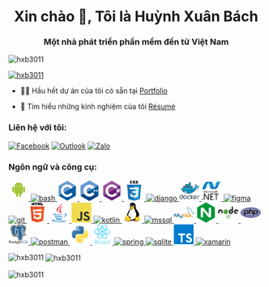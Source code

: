 
<h1 align="center">Xin chào 👋, Tôi là Huỳnh Xuân Bách</h1>
<h3 align="center">Một nhà phát triển phần mềm đến từ Việt Nam</h3>

<p align="left"> <img src="https://komarev.com/ghpvc/?username=hxb3011&label=L%C6%B0%E1%BB%A3t%20xem%20h%E1%BB%93%20s%C6%A1%20:&color=0e75b6&style=flat" alt="hxb3011" /> </p>

<p align="left"> <a href="https://github.com/ryo-ma/github-profile-trophy"><img src="https://github-profile-trophy.vercel.app/?username=hxb3011" alt="hxb3011" /></a> </p>

<!-- <p align="left"> <a href="https://twitter.com/_" target="blank"><img src="https://img.shields.io/twitter/follow/_?logo=twitter&style=for-the-badge" alt="_" /></a> </p> -->

<!-- - 🔭 I’m currently working on [hhhhh](hhhhh) -->

<!-- - 🌱 I’m currently learning **Frameworks, courses etc.** -->

<!-- - 👯 I’m looking to collaborate on [hhhh](hhhh) -->

<!-- - 🤝 I’m looking for help with [hhhh](hhhh) -->

- 👨‍💻 Hầu hết dự án của tôi có sẵn tại [Portfolio](https://hxb3011.github.io)

<!-- - 📝 I regularly write articles on [blog link](blog link) -->

<!-- - 💬 Ask me about **react, vue and gsap** -->

<!-- - 📫 How to reach me [Outlook](mailto:hxb3011@outlook.com) -->

- 📄 Tìm hiểu những kinh nghiệm của tôi [Résumé](https://hxb3011.github.io/résumé.pdf)

<!-- - ⚡ Fun fact **I think I am funny** -->

<h3 align="left">Liên hệ với tôi:</h3>
<p align="left">
<!-- <a href="https://codepen.io/_" target="blank"><img align="center" src="https://raw.githubusercontent.com/rahuldkjain/github-profile-readme-generator/master/src/images/icons/Social/codepen.svg" alt="_" height="30" width="40" /></a> -->
<!-- <a href="https://dev.to/_" target="blank"><img align="center" src="https://raw.githubusercontent.com/rahuldkjain/github-profile-readme-generator/master/src/images/icons/Social/devto.svg" alt="_" height="30" width="40" /></a> -->
<!-- <a href="https://twitter.com/_" target="blank"><img align="center" src="https://raw.githubusercontent.com/rahuldkjain/github-profile-readme-generator/master/src/images/icons/Social/twitter.svg" alt="_" height="30" width="40" /></a> -->
<!-- <a href="https://linkedin.com/in/_" target="blank"><img align="center" src="https://raw.githubusercontent.com/rahuldkjain/github-profile-readme-generator/master/src/images/icons/Social/linked-in-alt.svg" alt="_" height="30" width="40" /></a> -->
<!-- <a href="https://stackoverflow.com/users/_" target="blank"><img align="center" src="https://raw.githubusercontent.com/rahuldkjain/github-profile-readme-generator/master/src/images/icons/Social/stack-overflow.svg" alt="_" height="30" width="40" /></a> -->
<!-- <a href="https://codesandbox.com/_" target="blank"><img align="center" src="https://raw.githubusercontent.com/rahuldkjain/github-profile-readme-generator/master/src/images/icons/Social/codesandbox.svg" alt="_" height="30" width="40" /></a> -->
<!-- <a href="https://kaggle.com/_" target="blank"><img align="center" src="https://raw.githubusercontent.com/rahuldkjain/github-profile-readme-generator/master/src/images/icons/Social/kaggle.svg" alt="_" height="30" width="40" /></a> -->
<a href="https://fb.com/v.hxb3011" target="blank"><img align="center" src="https://raw.githubusercontent.com/rahuldkjain/github-profile-readme-generator/master/src/images/icons/Social/facebook.svg" alt="Facebook" height="30" width="40" /></a>
<!-- <a href="https://instagram.com/_" target="blank"><img align="center" src="https://raw.githubusercontent.com/rahuldkjain/github-profile-readme-generator/master/src/images/icons/Social/instagram.svg" alt="_" height="30" width="40" /></a> -->
<!-- <a href="https://dribbble.com/_" target="blank"><img align="center" src="https://raw.githubusercontent.com/rahuldkjain/github-profile-readme-generator/master/src/images/icons/Social/dribbble.svg" alt="_" height="30" width="40" /></a> -->
<!-- <a href="https://www.behance.net/_" target="blank"><img align="center" src="https://raw.githubusercontent.com/rahuldkjain/github-profile-readme-generator/master/src/images/icons/Social/behance.svg" alt="_" height="30" width="40" /></a> -->
<!-- <a href="https://hashnode.com/_" target="blank"><img align="center" src="https://raw.githubusercontent.com/rahuldkjain/github-profile-readme-generator/master/src/images/icons/Social/hashnode.svg" alt="_" height="30" width="40" /></a> -->
<!-- <a href="https://medium.com/@_" target="blank"><img align="center" src="https://raw.githubusercontent.com/rahuldkjain/github-profile-readme-generator/master/src/images/icons/Social/medium.svg" alt="@_" height="30" width="40" /></a> -->
<!-- <a href="https://www.youtube.com/c/_" target="blank"><img align="center" src="https://raw.githubusercontent.com/rahuldkjain/github-profile-readme-generator/master/src/images/icons/Social/youtube.svg" alt="_" height="30" width="40" /></a> -->
<!-- <a href="https://www.codechef.com/users/_" target="blank"><img align="center" src="https://cdn.jsdelivr.net/npm/simple-icons@3.1.0/icons/codechef.svg" alt="_" height="30" width="40" /></a> -->
<!-- <a href="https://www.hackerrank.com/_" target="blank"><img align="center" src="https://raw.githubusercontent.com/rahuldkjain/github-profile-readme-generator/master/src/images/icons/Social/hackerrank.svg" alt="_" height="30" width="40" /></a> -->
<!-- <a href="https://codeforces.com/profile/_" target="blank"><img align="center" src="https://raw.githubusercontent.com/rahuldkjain/github-profile-readme-generator/master/src/images/icons/Social/codeforces.svg" alt="_" height="30" width="40" /></a> -->
<!-- <a href="https://www.leetcode.com/_" target="blank"><img align="center" src="https://raw.githubusercontent.com/rahuldkjain/github-profile-readme-generator/master/src/images/icons/Social/leet-code.svg" alt="_" height="30" width="40" /></a> -->
<!-- <a href="https://www.hackerearth.com/_" target="blank"><img align="center" src="https://raw.githubusercontent.com/rahuldkjain/github-profile-readme-generator/master/src/images/icons/Social/hackerearth.svg" alt="_" height="30" width="40" /></a> -->
<!-- <a href="https://auth.geeksforgeeks.org/user/<username>/profile" target="blank"><img align="center" src="https://raw.githubusercontent.com/rahuldkjain/github-profile-readme-generator/master/src/images/icons/Social/geeks-for-geeks.svg" alt="<username>/profile" height="30" width="40" /></a> -->
<!-- <a href="https://www.topcoder.com/members/_" target="blank"><img align="center" src="https://raw.githubusercontent.com/rahuldkjain/github-profile-readme-generator/master/src/images/icons/Social/topcoder.svg" alt="_" height="30" width="40" /></a> -->
<!-- <a href="https://discord.gg/_" target="blank"><img align="center" src="https://raw.githubusercontent.com/rahuldkjain/github-profile-readme-generator/master/src/images/icons/Social/discord.svg" alt="_" height="30" width="40" /></a> -->
<!-- <a href="/_" target="blank"><img align="center" src="https://raw.githubusercontent.com/rahuldkjain/github-profile-readme-generator/master/src/images/icons/Social/rss.svg" alt="_" height="30" width="40" /></a> -->
<a href="mailto:hxb3011@outlook.com" target="blank"><img align="center" src="https://outlook.live.com/mail/favicon.ico" alt="Outlook" height="40" width="40" /></a>
<a href="http://zaloapp.com/qr/p/vs21c5g36m4c" target="blank"><img align="center" src="https://stc-zaloid.zdn.vn/zaloid/client/images/favicon.png" alt="Zalo" height="40" width="40" /></a>
</p>

<h3 align="left">Ngôn ngữ và công cụ:</h3>
<p align="left"> <a href="https://developer.android.com" target="_blank" rel="noreferrer"> <img src="https://raw.githubusercontent.com/devicons/devicon/master/icons/android/android-original-wordmark.svg" alt="android" width="40" height="40"/> </a> <a href="https://www.gnu.org/software/bash/" target="_blank" rel="noreferrer"> <img src="https://www.vectorlogo.zone/logos/gnu_bash/gnu_bash-icon.svg" alt="bash" width="40" height="40"/> </a> <a href="https://www.cprogramming.com/" target="_blank" rel="noreferrer"> <img src="https://raw.githubusercontent.com/devicons/devicon/master/icons/c/c-original.svg" alt="c" width="40" height="40"/> </a> <a href="https://www.w3schools.com/cpp/" target="_blank" rel="noreferrer"> <img src="https://raw.githubusercontent.com/devicons/devicon/master/icons/cplusplus/cplusplus-original.svg" alt="cplusplus" width="40" height="40"/> </a> <a href="https://www.w3schools.com/cs/" target="_blank" rel="noreferrer"> <img src="https://raw.githubusercontent.com/devicons/devicon/master/icons/csharp/csharp-original.svg" alt="csharp" width="40" height="40"/> </a> <a href="https://www.w3schools.com/css/" target="_blank" rel="noreferrer"> <img src="https://raw.githubusercontent.com/devicons/devicon/master/icons/css3/css3-original-wordmark.svg" alt="css3" width="40" height="40"/> </a> <a href="https://www.djangoproject.com/" target="_blank" rel="noreferrer"> <img src="https://cdn.worldvectorlogo.com/logos/django.svg" alt="django" width="40" height="40"/> </a> <a href="https://www.docker.com/" target="_blank" rel="noreferrer"> <img src="https://raw.githubusercontent.com/devicons/devicon/master/icons/docker/docker-original-wordmark.svg" alt="docker" width="40" height="40"/> </a> <a href="https://dotnet.microsoft.com/" target="_blank" rel="noreferrer"> <img src="https://raw.githubusercontent.com/devicons/devicon/master/icons/dot-net/dot-net-original-wordmark.svg" alt="dotnet" width="40" height="40"/> </a> <a href="https://www.figma.com/" target="_blank" rel="noreferrer"> <img src="https://www.vectorlogo.zone/logos/figma/figma-icon.svg" alt="figma" width="40" height="40"/> </a> <a href="https://git-scm.com/" target="_blank" rel="noreferrer"> <img src="https://www.vectorlogo.zone/logos/git-scm/git-scm-icon.svg" alt="git" width="40" height="40"/> </a> <a href="https://www.w3.org/html/" target="_blank" rel="noreferrer"> <img src="https://raw.githubusercontent.com/devicons/devicon/master/icons/html5/html5-original-wordmark.svg" alt="html5" width="40" height="40"/> </a> <a href="https://www.java.com" target="_blank" rel="noreferrer"> <img src="https://raw.githubusercontent.com/devicons/devicon/master/icons/java/java-original.svg" alt="java" width="40" height="40"/> </a> <a href="https://developer.mozilla.org/en-US/docs/Web/JavaScript" target="_blank" rel="noreferrer"> <img src="https://raw.githubusercontent.com/devicons/devicon/master/icons/javascript/javascript-original.svg" alt="javascript" width="40" height="40"/> </a> <a href="https://kotlinlang.org" target="_blank" rel="noreferrer"> <img src="https://www.vectorlogo.zone/logos/kotlinlang/kotlinlang-icon.svg" alt="kotlin" width="40" height="40"/> </a> <a href="https://www.linux.org/" target="_blank" rel="noreferrer"> <img src="https://raw.githubusercontent.com/devicons/devicon/master/icons/linux/linux-original.svg" alt="linux" width="40" height="40"/> </a> <a href="https://www.microsoft.com/en-us/sql-server" target="_blank" rel="noreferrer"> <img src="https://www.svgrepo.com/show/303229/microsoft-sql-server-logo.svg" alt="mssql" width="40" height="40"/> </a> <a href="https://www.mysql.com/" target="_blank" rel="noreferrer"> <img src="https://raw.githubusercontent.com/devicons/devicon/master/icons/mysql/mysql-original-wordmark.svg" alt="mysql" width="40" height="40"/> </a> <a href="https://www.nginx.com" target="_blank" rel="noreferrer"> <img src="https://raw.githubusercontent.com/devicons/devicon/master/icons/nginx/nginx-original.svg" alt="nginx" width="40" height="40"/> </a> <a href="https://nodejs.org" target="_blank" rel="noreferrer"> <img src="https://raw.githubusercontent.com/devicons/devicon/master/icons/nodejs/nodejs-original-wordmark.svg" alt="nodejs" width="40" height="40"/> </a> <a href="https://www.php.net" target="_blank" rel="noreferrer"> <img src="https://raw.githubusercontent.com/devicons/devicon/master/icons/php/php-original.svg" alt="php" width="40" height="40"/> </a> <a href="https://www.postgresql.org" target="_blank" rel="noreferrer"> <img src="https://raw.githubusercontent.com/devicons/devicon/master/icons/postgresql/postgresql-original-wordmark.svg" alt="postgresql" width="40" height="40"/> </a> <a href="https://postman.com" target="_blank" rel="noreferrer"> <img src="https://www.vectorlogo.zone/logos/getpostman/getpostman-icon.svg" alt="postman" width="40" height="40"/> </a> <a href="https://www.python.org" target="_blank" rel="noreferrer"> <img src="https://raw.githubusercontent.com/devicons/devicon/master/icons/python/python-original.svg" alt="python" width="40" height="40"/> </a> <a href="https://reactjs.org/" target="_blank" rel="noreferrer"> <img src="https://raw.githubusercontent.com/devicons/devicon/master/icons/react/react-original-wordmark.svg" alt="react" width="40" height="40"/> </a> <a href="https://spring.io/" target="_blank" rel="noreferrer"> <img src="https://www.vectorlogo.zone/logos/springio/springio-icon.svg" alt="spring" width="40" height="40"/> </a> <a href="https://www.sqlite.org/" target="_blank" rel="noreferrer"> <img src="https://www.vectorlogo.zone/logos/sqlite/sqlite-icon.svg" alt="sqlite" width="40" height="40"/> </a> <a href="https://www.typescriptlang.org/" target="_blank" rel="noreferrer"> <img src="https://raw.githubusercontent.com/devicons/devicon/master/icons/typescript/typescript-original.svg" alt="typescript" width="40" height="40"/> </a> <a href="https://dotnet.microsoft.com/apps/xamarin" target="_blank" rel="noreferrer"> <img src="https://raw.githubusercontent.com/detain/svg-logos/780f25886640cef088af994181646db2f6b1a3f8/svg/xamarin.svg" alt="xamarin" width="40" height="40"/> </a> </p>

<p><img align="left" src="https://github-readme-stats.vercel.app/api/top-langs?username=hxb3011&show_icons=true&locale=vi&layout=compact" alt="hxb3011" /></p>

<p>&nbsp;<img align="center" src="https://github-readme-stats.vercel.app/api?username=hxb3011&show_icons=true&locale=vi" alt="hxb3011" /></p>

<p><img align="center" src="https://github-readme-streak-stats.herokuapp.com/?user=hxb3011&locale=vi" alt="hxb3011" /></p>
